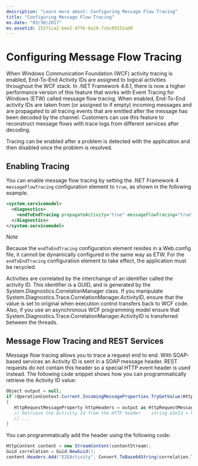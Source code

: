 ```yaml
---
description: "Learn more about: Configuring Message Flow Tracing"
title: "Configuring Message Flow Tracing"
ms.date: "03/30/2017"
ms.assetid: 15571ca2-bee2-47fb-ba10-fcbc09152ad0
---
```

# Configuring Message Flow Tracing

When Windows Communication Foundation (WCF) activity tracing is enabled, End-To-End Activity IDs are assigned to logical activities throughout the WCF stack. In .NET Framework 4.6.1, there is now a higher performance version of this feature that works with Event Tracing for Windows (ETW) called message flow tracing. When enabled, End-To-End activity IDs are taken from (or assigned to if empty) incoming messages and are propagated to all tracing events that are emitted after the message has been decoded by the channel. Customers can use this feature to reconstruct message flows with trace logs from different services after decoding.

 Tracing can be enabled after a problem is detected with the application and then disabled once the problem is resolved.

## Enabling Tracing

 You can enable message flow tracing by setting the .NET Framework 4 `messageFlowTracing` configuration element to `true`, as shown in the following example.

```xml
<system.servicemodel>
  <diagnostics>
    <endToEndTracing propagateActivity="true" messageFlowTracing="true" />
  </diagnostics>
</system.servicemodel>
```

> [!NOTE]
> Because the `endToEndTracing` configuration element resides in a Web.config file, it cannot be dynamically configured in the same way as ETW. For the `endToEndTracing` configuration element to take effect, the application must be recycled.

 Activities are correlated by the interchange of an identifier called the activity ID. This identifier is a GUID, and is generated by the System.Diagnostics.CorrelationManager class. If you manipulate System.Diagnostics.Trace.CorrelationManager.ActivityID, ensure that the value is set to original when execution control transfers back to WCF code.  Also, if you use an asynchronous WCF programming model ensure that System.Diagnostics.Trace.CorrelationManager.ActivityID is transferred between the threads.

## Message Flow Tracing and REST Services

 Message flow tracing allows you to trace a request end to end.  With SOAP-based services an Activity ID is sent in a SOAP message header. REST requests do not contain this header so a special HTTP event header is used instead. The following code snippet shows how you can programmatically retrieve the Activity ID value:

```csharp
Object output = null;
if (OperationContext.Current.IncomingMessageProperties.TryGetValue(HttpRequestMessageProperty.Name, out output))
{
   HttpRequestMessageProperty httpHeaders = output as HttpRequestMessageProperty;
   // Retrieve the Activity Id from the HTTP header    string e2eId = httpHeaders.Headers["E2EActivity"];
   // ...
}
```

 You can programmatically add the header using the following code:

```csharp
HttpContent content = new StreamContent(contentStream);
Guid correlation = Guid.NewGuid();
content.Headers.Add("E2EActivity", Convert.ToBase64String(correlation.ToByteArray()));
```
